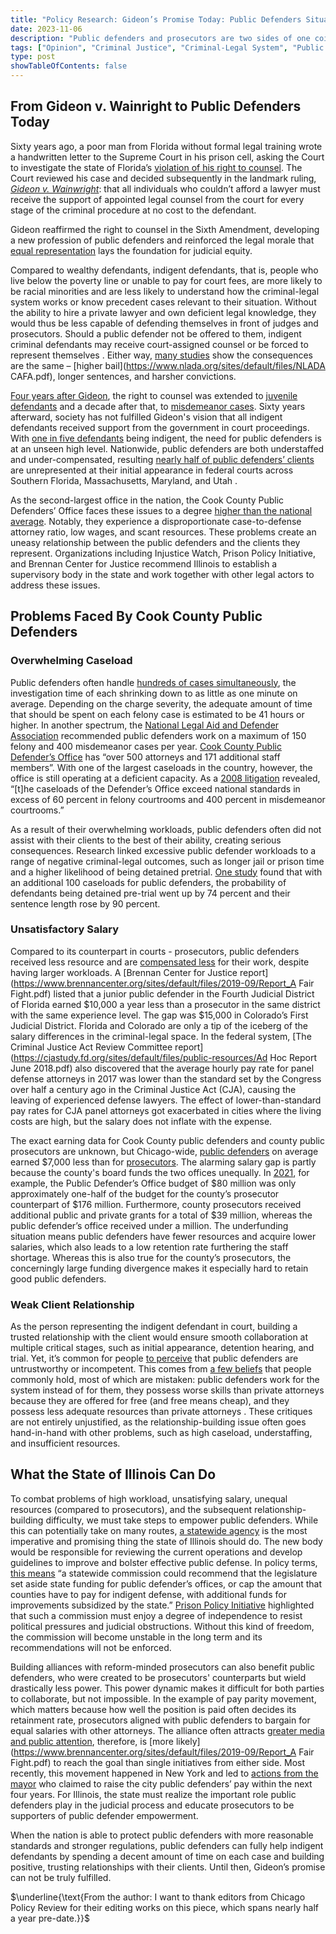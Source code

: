 ```yaml
---
title: "Policy Research: Gideon’s Promise Today: Public Defenders Situation in Cook County, Illinois"
date: 2023-11-06
description: "Public defenders and prosecutors are two sides of one coin in the criminal justice system, respectively representing the interests of individuals and the government. However, citizens are not granted the right to access a public defender as articulated in the Sixth Amendment until the 60s, and the right is not applied on all criminal cases even today. Compared with prosecutors, public defenders faced more overwhelming workload, more unsatisfying salaries, and more strained relationship with their clients. These issues refrained the group from doing the job to their full potentials and are even further manifested in Cook County, Illinois, one of the largest public defender's office in the country."
tags: ["Opinion", "Criminal Justice", "Criminal-Legal System", "Public Defenders"]
type: post
showTableOfContents: false
---
```


## From Gideon v. Wainright to Public Defenders Today 
Sixty years ago, a poor man from Florida without formal legal training wrote a handwritten letter to the Supreme Court in his prison cell, asking the Court to investigate the state of Florida’s [violation of his right to counsel](https://www.uscourts.gov/about-federal-courts/educational-resources/supreme-court-landmarks/gideon-v-wainwright-podcast#:~:text=In%201963%2C%20the%20Supreme%20Court,was%20acquitted%20of%20the%20charges). The Court reviewed his case and decided subsequently in the landmark ruling, [*Gideon v. Wainwright*](https://supreme.justia.com/cases/federal/us/372/335/#tab-opinion-1944169): that all individuals who couldn’t afford a lawyer must receive the support of appointed legal counsel from the court for every stage of the criminal procedure at no cost to the defendant.  

Gideon reaffirmed the right to counsel in the Sixth Amendment, developing a new profession of public defenders and reinforced the legal morale that [equal representation](https://www.justice.gov/archives/atj/legacy-gideon-v-wainwright) lays the foundation for judicial equity. 

Compared to wealthy defendants, indigent defendants, that is, people who live below the poverty line or unable to pay for court fees, are more likely to be racial minorities and are less likely to understand how the criminal-legal system works or know precedent cases relevant to their situation. Without the ability to hire a private lawyer and own deficient legal knowledge, they would thus be less capable of defending themselves in front of judges and prosecutors. Should a public defender not be offered to them, indigent criminal defendants may receive court-assigned counsel or be forced to represent themselves . Either way, [many studies](https://www.rand.org/content/dam/rand/pubs/working_papers/2011/RAND_WR870.pdf) show the consequences are the same – [higher bail](https://www.nlada.org/sites/default/files/NLADA CAFA.pdf), longer sentences, and harsher convictions.  

[Four years after Gideon](https://jlc.org/issues/access-counsel#:~:text=Since%201967%2C%20youth%20have%20had,the%20child%20cannot%20afford%20one), the right to counsel was extended to [juvenile defendants](https://www.oyez.org/cases/1971/70-5015) and a decade after that, to [misdemeanor cases](https://www.aclu.org/news/criminal-law-reform/if-you-care-about-freedom-you-should-be-asking-why-we-dont-fund-our-public-defender-systems#:~:text=Roughly%20four%20out%20of%20five,defenders%20or%20court%2Dappointed%20lawyers). Sixty years afterward, society has not fulfilled Gideon's vision that all indigent defendants received support from the government in court proceedings.  With [one in five defendants](https://www.vox.com/policy-and-politics/2016/12/14/13953136/public-defender-adam-ruins-everything) being indigent, the need for public defenders is at an unseen high level. Nationwide, public defenders are both understaffed and under-compensated, resulting [nearly half of public defenders’ clients](https://www.usatoday.com/story/news/politics/2022/12/07/federal-judges-misapply-bail-law-illegally-jail-arrestees-study-says/10798949002/) are unrepresented at their initial appearance in federal courts across Southern Florida, Massachusetts, Maryland, and Utah   . 

As the second-largest office in the nation, the Cook County Public Defenders’ Office faces these issues to a degree [higher than the national average](https://www.chicagoappleseed.org/2021/08/11/your-right-to-chronically-underfunded-overworked-cook-county-public-defender/). Notably, they experience a disproportionate   case-to-defense attorney ratio, low wages, and scant resources. These problems create an uneasy relationship between the public defenders and the clients they represent. Organizations including Injustice Watch, Prison Policy Initiative, and Brennan Center for Justice recommend Illinois to establish a supervisory body in the state and work together with other legal actors to address these issues. 

## Problems Faced By Cook County Public Defenders 

### Overwhelming Caseload
   Public defenders often handle [hundreds of cases simultaneously](https://www.nytimes.com/interactive/2019/01/31/us/public-defender-case-loads.html), the investigation time of each shrinking down to as little as one minute on average.  Depending on the charge severity, the adequate amount of time that should be spent on each felony case is estimated to be 41 hours or higher. In another spectrum, the [National Legal Aid and Defender Association](https://www.ojp.gov/pdffiles1/bja/185632.pdf) recommended public defenders work on a maximum of 150 felony and 400 misdemeanor cases per year. [Cook County Public Defender’s Office](https://www.chicagoappleseed.org/2021/08/11/your-right-to-chronically-underfunded-overworked-cook-county-public-defender/) has “over 500 attorneys and 171 additional staff members”. With one of the largest caseloads in the country, however, the office is still operating at a deficient capacity. As a [2008 litigation](https://repository.law.uic.edu/cgi/viewcontent.cgi?article=2723&context=lawreview) revealed, “[t]he caseloads of the Defender’s Office exceed national standards in excess of 60 percent in felony courtrooms and 400 percent in misdemeanor courtrooms.” 

As a result of their overwhelming workloads, public defenders often did not assist with their clients to the best of their ability, creating serious consequences. Research linked excessive public defender workloads to a range of negative criminal-legal outcomes, such as longer jail or prison time and a higher likelihood of being detained pretrial. [One study](https://www.prisonpolicy.org/scans/gottlieb_and_arnold/EffectofPublicDefenderResources.pdf) found that with an additional 100 caseloads for public defenders, the probability of defendants being detained pre-trial went up by 74 percent and their sentence length rose by 90 percent.      

### Unsatisfactory Salary
Compared to its counterpart in courts - prosecutors, public defenders received less resource and are [compensated less](https://www.injusticewatch.org/news/courts/2021/sharone-mitchell-public-defender/) for their work, despite having larger workloads. A [Brennan Center for Justice report](https://www.brennancenter.org/sites/default/files/2019-09/Report_A Fair Fight.pdf) listed that a junior public defender in the Fourth Judicial District of Florida earned $10,000 a year less than a prosecutor in the same district with the same experience level. The gap was $15,000 in Colorado’s First Judicial District. Florida and Colorado are only a tip of the iceberg of the salary differences in the criminal-legal space. In the federal system,  [The Criminal Justice Act Review Committee report](https://cjastudy.fd.org/sites/default/files/public-resources/Ad Hoc Report June 2018.pdf) also discovered that the average hourly pay rate for panel  defense attorneys in 2017 was lower than the standard set by the Congress over half a century ago   in the Criminal Justice Act (CJA), causing the leaving of experienced defense lawyers. The effect  of lower-than-standard pay rates for CJA panel attorneys got exacerbated in cities where the living costs are high, but the salary does not inflate with the expense.

The exact earning data for Cook County public defenders and county public prosecutors are unknown, but Chicago-wide, [public defenders](https://www.salary.com/research/salary/recruiting/public-defender-salary/chicago-il) on average earned $7,000 less than for [prosecutors](https://www.salary.com/research/salary/recruiting/prosecutor-salary/chicago-il). The alarming salary gap is partly because the county's board funds the two offices unequally. In [2021](https://www.injusticewatch.org/news/courts/2021/sharone-mitchell-public-defender/), for example, the Public Defender’s Office budget of $80 million was only approximately one-half of the budget for the county’s prosecutor counterpart of $176 million. Furthermore, county prosecutors received additional public and private grants for a total of $39 million, whereas the public defender’s office received under a million. The underfunding situation means public defenders have fewer resources and acquire lower salaries, which also leads to a low retention rate furthering the staff shortage. Whereas this is also true for the county’s prosecutors, the concerningly large funding divergence makes it especially hard to retain good public defenders.  

### Weak Client Relationship
As the person representing the indigent defendant in court, building a trusted relationship with the client would ensure smooth collaboration at multiple critical stages, such as initial appearance, detention hearing, and trial. Yet, it’s common for people [to perceive](https://pdxscholar.library.pdx.edu/cgi/viewcontent.cgi?article=1103&context=ccj_fac) that public defenders are untrustworthy or incompetent. This comes from [a few beliefs](https://griffindefenselaw.com/5-reasons-to-not-trust-your-defense-to-a-public-defender-part-2/) that people commonly hold, most of which are mistaken: public defenders work for the system instead of for them, they possess worse skills than private attorneys because they are offered for free (and free means cheap), and they possess less adequate resources than private attorneys . These critiques are not entirely unjustified, as the relationship-building issue often goes hand-in-hand with other problems, such as high caseload, understaffing, and insufficient resources.  

## What the State of Illinois Can Do
To combat problems of high workload, unsatisfying salary, unequal resources (compared to prosecutors), and the subsequent relationship-building difficulty, we must take steps to empower public defenders. While this can potentially take on many routes, [a statewide agency](https://www.injusticewatch.org/news/2021/illinois-public-defenders-oversight/) is the most imperative and promising thing the state of Illinois should do. The new body would be responsible for reviewing the current operations and develop guidelines to improve and bolster effective public defense. In policy terms, [this means](https://www.injusticewatch.org/news/2021/illinois-public-defenders-oversight/) “a statewide commission could recommend that the legislature set aside state funding for public defender’s offices, or cap the amount that counties have to pay for indigent defense, with additional funds for improvements subsidized by the state.” [Prison Policy Initiative](https://www.prisonpolicy.org/blog/2021/07/27/public-defenders/) highlighted that such a commission must enjoy a degree of independence to resist political pressures and judicial obstructions. Without this kind of freedom, the commission will become unstable in the long term and its recommendations will not be enforced.

Building alliances with reform-minded prosecutors can also benefit public defenders, who were created to be prosecutors' counterparts but wield drastically less power. This power dynamic makes it difficult for both parties to collaborate, but not impossible. In the example of pay parity movement, which matters because how well the position is paid often decides its retainment rate, prosecutors aligned with public defenders to bargain for equal salaries with other attorneys. The alliance often attracts [greater media and public attention](https://www.law360.com/access-to-justice/articles/1171796/for-nyc-defenders-pay-promise-is-vague-but-encouraging), therefore, is [more likely](https://www.brennancenter.org/sites/default/files/2019-09/Report_A Fair Fight.pdf) to reach the goal than single initiatives from either side. Most recently, this movement happened in New York and led to [actions from the mayor](https://www.law360.com/access-to-justice/articles/1171796/for-nyc-defenders-pay-promise-is-vague-but-encouraging) who claimed to raise the city public defenders’ pay within the next four years. For Illinois, the state must realize the important role public defenders play in the judicial process and educate prosecutors to be supporters of public defender empowerment.      

When the nation is able to protect public defenders with more reasonable standards and stronger regulations, public defenders can fully help indigent defendants by spending a decent amount of time on each case and building positive, trusting relationships with their clients. Until then, Gideon’s promise can not be truly fulfilled.        

$\underline{\text{From the author: I want to thank editors from Chicago Policy Review for their editing works on this piece, which spans nearly half a year pre-date.}}$

